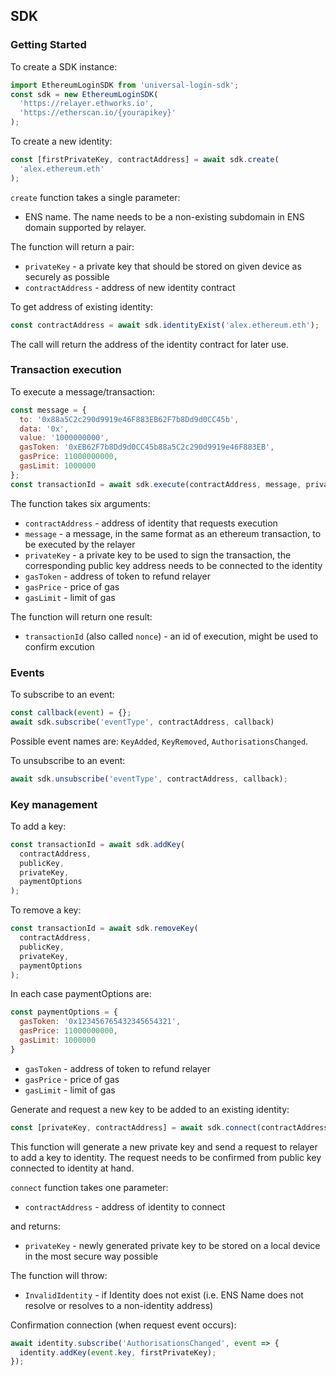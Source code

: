 ## SDK

### Getting Started

To create a SDK instance:

```js
import EthereumLoginSDK from 'universal-login-sdk';
const sdk = new EthereumLoginSDK(
  'https://relayer.ethworks.io',
  'https://etherscan.io/{yourapikey}'
);
```

To create a new identity:

```js
const [firstPrivateKey, contractAddress] = await sdk.create(
  'alex.ethereum.eth'
);
```

`create` function takes a single parameter:

- ENS name. The name needs to be a non-existing subdomain in ENS domain supported by relayer.

The function will return a pair:

- `privateKey` - a private key that should be stored on given device as securely as possible
- `contractAddress` - address of new identity contract

To get address of existing identity:

```js
const contractAddress = await sdk.identityExist('alex.ethereum.eth');
```

The call will return the address of the identity contract for later use.


### Transaction execution

To execute a message/transaction:

```js
const message = {
  to: '0x88a5C2c290d9919e46F883EB62F7b8Dd9d0CC45b',
  data: '0x',
  value: '1000000000',
  gasToken: '0xEB62F7b8Dd9d0CC45b88a5C2c290d9919e46F883EB',
  gasPrice: 11000000000,
  gasLimit: 1000000
};
const transactionId = await sdk.execute(contractAddress, message, privateKey);
```

The function takes six arguments:

- `contractAddress` - address of identity that requests execution
- `message` - a message, in the same format as an ethereum transaction, to be executed by the relayer
- `privateKey` - a private key to be used to sign the transaction, the corresponding public key address needs to be connected to the identity
- `gasToken` - address of token to refund relayer
- `gasPrice` - price of gas
- `gasLimit` - limit of gas

The function will return one result:

- `transactionId` (also called `nonce`) - an id of execution, might be used to confirm excution


### Events

To subscribe to an event:

```js
const callback(event) = {};
await sdk.subscribe('eventType', contractAddress, callback)
```

Possible event names are: `KeyAdded`, `KeyRemoved`, `AuthorisationsChanged`.

To unsubscribe to an event:

```js
await sdk.unsubscribe('eventType', contractAddress, callback);
```

### Key management

To add a key:

```js
const transactionId = await sdk.addKey(
  contractAddress,
  publicKey,
  privateKey,
  paymentOptions
);
```

To remove a key:

```js
const transactionId = await sdk.removeKey(
  contractAddress,
  publicKey,
  privateKey,
  paymentOptions
);
```

In each case paymentOptions are:

```js
const paymentOptions = {
  gasToken: '0x123456765432345654321',
  gasPrice: 11000000000,
  gasLimit: 1000000
}
```
- `gasToken` - address of token to refund relayer
- `gasPrice` - price of gas
- `gasLimit` - limit of gas


Generate and request a new key to be added to an existing identity:

```js
const [privateKey, contractAddress] = await sdk.connect(contractAddress);
```

This function will generate a new private key and send a request to relayer to add a key to identity. The request needs to be confirmed from public key connected to identity at hand.

`connect` function takes one parameter:

- `contractAddress` - address of identity to connect

and returns:

- `privateKey` - newly generated private key to be stored on a local device in the most secure way possible


The function will throw:

- `InvalidIdentity` - if Identity does not exist (i.e. ENS Name does not resolve or resolves to a non-identity address)


Confirmation connection (when request event occurs):

```js
await identity.subscribe('AuthorisationsChanged', event => {
  identity.addKey(event.key, firstPrivateKey);
});
```
